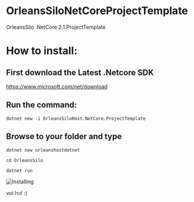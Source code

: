 # OrleansSiloNetCoreProjectTemplate
OrleansSilo .NetCore 2.1 ProjectTemplate

# How to install:

## First download the Latest .Netcore SDK
https://www.microsoft.com/net/download

## Run the command:
```dotnet new -i OrleansSiloHost.NetCore.ProjectTemplate```

## Browse to your folder and type
```dotnet new orleanshostdotnet```

```cd OrleansSilo```

```dotnet run```

![Installing](https://raw.githubusercontent.com/thiagoloureiro/OrleansSiloNetCoreProjectTemplate/master/OrleansSiloHost.gif)

voi lรก! :)
